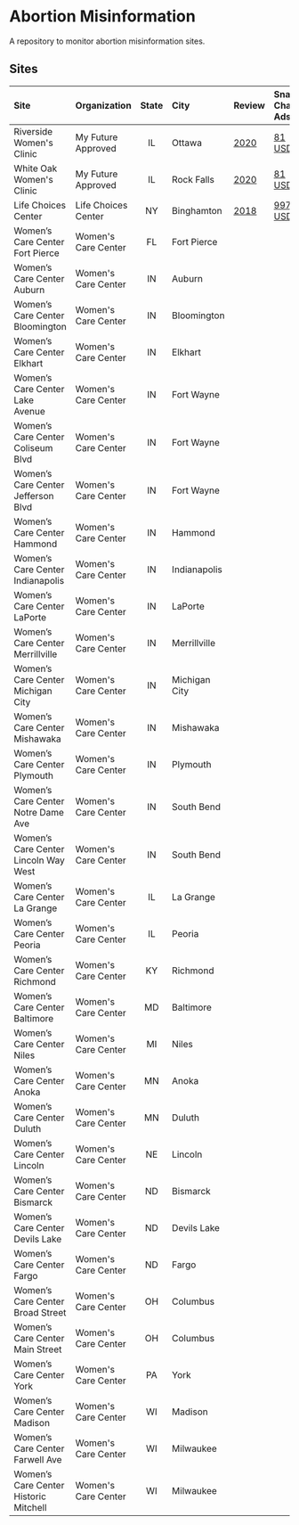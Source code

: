 # Abortion Misinformation

A repository to monitor abortion misinformation sites.

## Sites

| Site                                | Organization      | State | City        |Review                                       | Snap Chat Ads                                                                      | Google Maps |
|:------------------------------------|:------------------|:-----:|:------------|:--------------------------------------------|:-----------------------------------------------------------------------------------|:-----------:|
|Riverside Women's Clinic             |My Future Approved |IL     |Ottawa       |[2020](https://goo.gl/maps/KprzB7wquWw3x9tF9)|[81 USD](https://github.com/MassMove/SCBot/blob/master/2023/My_Future_Approved.md)  |[4.4](https://www.google.com/maps/place/Riverside+Women's+Clinic/@41.346664,-88.840761,16z/data=!4m6!3m5!1s0x880955491f2d224b:0x5562dc6e85b4b1c5!8m2!3d41.3466641!4d-88.8407614!16s%2Fg%2F11ghf9zylp)|
|White Oak Women's Clinic             |My Future Approved |IL     |Rock Falls   |[2020](https://goo.gl/maps/Q9RBxGHYhzSXx3zc6)|[81 USD](https://github.com/MassMove/SCBot/blob/master/2023/My_Future_Approved.md)  |[4.3](https://www.google.com/maps/place/White+Oak+Women's+Clinic/@41.767186,-89.688929,16z/data=!4m8!3m7!1s0x8809b653495a8e5b:0xc5a66278c423f60b!8m2!3d41.7671859!4d-89.6889292!9m1!1b1!16s%2Fg%2F11b6gc778m)|
|Life Choices Center                  |Life Choices Center|NY     |Binghamton   |[2018](https://goo.gl/maps/Q6jzDhg9FWixu3q98)|[997 USD](https://github.com/MassMove/SCBot/blob/master/2023/Life_Choices_Center.md)|[4.0](https://www.google.com/maps/place/Life+Choices+Center/@42.0976669,-75.9232063,17z/data=!3m1!4b1!4m6!3m5!1s0x89daef6ced1ac283:0x6736d4bde9ada41!8m2!3d42.0976629!4d-75.9206314!16s%2Fg%2F1tg_mmkm)|
|Women’s Care Center Fort Pierce      |Women's Care Center|FL     |Fort Pierce  |                                             |                                                                                    |[5.0](https://www.google.com/maps/place/Women%E2%80%99s+Care+Center/@27.443172,-80.3326193,15z/data=!4m2!3m1!1s0x0:0x2a69877c8f63192d?sa=X&ved=2ahUKEwjE7fLHnMT-AhXnnFYBHUN5DbYQ_BJ6BAhJEAg)|
|Women’s Care Center Auburn           |Women's Care Center|IN     |Auburn       |                                             |                                                                                    |[5.0](https://www.google.com/maps/place/Women%E2%80%99s+Care+Center/@41.3670462,-85.0696396,15z/data=!4m2!3m1!1s0x0:0x5717085e9392e934?sa=X&ved=2ahUKEwjHseGfnsT-AhXul1YBHRfQCVIQ_BJ6BAg9EAg)|
|Women’s Care Center Bloomington      |Women's Care Center|IN     |Bloomington  |                                             |                                                                                    |[4.7](https://www.google.com/maps/place/Women%E2%80%99s+Care+Center/@39.1625111,-86.5346358,15z/data=!4m2!3m1!1s0x0:0x6488ed744b72fd2?sa=X&ved=2ahUKEwjYmYiln8T-AhWdnFYBHV9SA2YQ_BJ6BAhIEAg)|
|Women’s Care Center Elkhart          |Women's Care Center|IN     |Elkhart      |                                             |                                                                                    |[4.8](https://www.google.com/maps/place/Women%E2%80%99s+Care+Center/@41.6821258,-85.9739721,15z/data=!4m6!3m5!1s0x8816c328f79520b9:0xb7bad6b35ab85d58!8m2!3d41.6821258!4d-85.9739721!16s%2Fg%2F1tj4c2mt)|
|Women’s Care Center Lake Avenue      |Women's Care Center|IN     |Fort Wayne   |                                             |                                                                                    |[4.9](https://www.google.com/maps/place/Women%E2%80%99s+Care+Center/@41.0896306,-85.1009093,15z/data=!4m2!3m1!1s0x0:0xcdd80084722bfb38?sa=X&ved=2ahUKEwjV2MedosT-AhUOmVYBHeFVAkwQ_BJ6BAg1EAg)|
|Women’s Care Center Coliseum Blvd    |Women's Care Center|IN     |Fort Wayne   |                                             |                                                                                    |[4.8](https://www.google.com/maps/place/Women%E2%80%99s+Care+Center/@41.1174417,-85.1552095,15z/data=!4m2!3m1!1s0x0:0xb6ca6d8b47a3b70a?sa=X&ved=2ahUKEwix64m6osT-AhVusVYBHUtlDyYQ_BJ6BAg2EAg)|
|Women’s Care Center Jefferson Blvd   |Women's Care Center|IN     |Fort Wayne   |                                             |                                                                                    |[4.8](https://www.google.com/maps/place/Women%E2%80%99s+Care+Center/@41.0678635,-85.1996304,15z/data=!4m2!3m1!1s0x0:0xc2abdb5a596f5a47?sa=X&ved=2ahUKEwi6oY3XosT-AhWimFYBHTEnAu4Q_BJ6BAg2EAg)|
|Women’s Care Center Hammond          |Women's Care Center|IN     |Hammond      |                                             |                                                                                    |[5.0](https://www.google.com/maps/place/Women%E2%80%99s+Care+Center/@41.5876856,-87.4805743,15z/data=!4m6!3m5!1s0x8811de3d436267fb:0xf31a6eeeded2f5a1!8m2!3d41.5876856!4d-87.4805743!16s%2Fg%2F11bbrq9k1r)|
|Women’s Care Center Indianapolis     |Women's Care Center|IN     |Indianapolis |                                             |                                                                                    |[4.8](https://www.google.com/maps/place/Women%E2%80%99s+Care+Center/@39.9108558,-86.241759,15z/data=!4m2!3m1!1s0x0:0x114b9c410fbb17c8?sa=X&ved=2ahUKEwiK0tnTo8T-AhUWsVYBHQnOATYQ_BJ6BAg6EAg)|
|Women’s Care Center LaPorte          |Women's Care Center|IN     |LaPorte      |                                             |                                                                                    |[4.7](https://www.google.com/maps/place/Women%E2%80%99s+Care+Center/@41.610658,-86.717808,15z/data=!4m2!3m1!1s0x0:0x562b4c988b438d80?sa=X&ved=2ahUKEwj57aaEpMT-AhXet1YBHTrgBigQ_BJ6BAg4EAg)|
|Women’s Care Center Merrillville     |Women's Care Center|IN     |Merrillville |                                             |                                                                                    |[4.9](https://www.google.com/maps/place/Women%E2%80%99s+Care+Center/@41.4635307,-87.3364736,15z/data=!4m6!3m5!1s0x8811eee3877807d3:0x28db7a352c3222ed!8m2!3d41.4635307!4d-87.3364736!16s%2Fg%2F11f3d65n9n)|
|Women’s Care Center Michigan City    |Women's Care Center|IN     |Michigan City|                                             |                                                                                    |[5.0](https://www.google.com/maps/place/Women%E2%80%99s+Care+Center/@41.7133691,-86.90292,15z/data=!4m6!3m5!1s0x8811a7d29b11c427:0x9ec49ed7a5b8fe06!8m2!3d41.7133691!4d-86.90292!16s%2Fg%2F11h1jzpy_p)|
|Women’s Care Center Mishawaka        |Women's Care Center|IN     |Mishawaka    |                                             |                                                                                    |[4.9](https://www.google.com/maps/place/Women%E2%80%99s+Care+Center+-+Mishawaka/@41.660703,-86.1886045,15z/data=!4m6!3m5!1s0x8816cdcc50284ddd:0xfa034c5d9a113b9c!8m2!3d41.660703!4d-86.1886045!16s%2Fg%2F1tf6xz4q)|
|Women’s Care Center Plymouth         |Women's Care Center|IN     |Plymouth     |                                             |                                                                                    |[4.9](https://www.google.com/maps/place/Women%E2%80%99s+Care+Center/@41.3416447,-86.3090852,15z/data=!4m6!3m5!1s0x881153b2d08126a3:0xea980e5850996d98!8m2!3d41.3416447!4d-86.3090852!16s%2Fg%2F1tj2244x)|
|Women’s Care Center Notre Dame Ave   |Women's Care Center|IN     |South Bend   |                                             |                                                                                    |[4.7](https://www.google.com/maps/place/Women%E2%80%99s+Care+Center/@41.6794422,-86.2379849,15z/data=!4m6!3m5!1s0x8816cd4064a5c69d:0xe8e8362d5b5b5ddd!8m2!3d41.6794422!4d-86.2379849!16s%2Fg%2F1vd3wdmd)|
|Women’s Care Center Lincoln Way West |Women's Care Center|IN     |South Bend   |                                             |                                                                                    |[4.9](https://www.google.com/maps/place/Women%E2%80%99s+Care+Center+-+West+South+Bend/@41.6926361,-86.2995377,15z/data=!4m6!3m5!1s0x881132cc2031b6fb:0x74b59d38a49692fd!8m2!3d41.6926361!4d-86.2995377!16s%2Fg%2F11b5wly5ld)|
|Women’s Care Center La Grange        |Women's Care Center|IL     |La Grange    |                                             |                                                                                    |[4.7](https://www.google.com/maps/place/Women%E2%80%99s+Care+Center/@41.8193436,-87.8730032,17z/data=!3m1!4b1!4m6!3m5!1s0x880e49f5e83af683:0xc2c4488f17df6467!8m2!3d41.8193396!4d-87.8704283!16s%2Fg%2F11gbfdqq0p)|
|Women’s Care Center Peoria           |Women's Care Center|IL     |Peoria       |                                             |                                                                                    |[4.4](https://www.google.com/maps/place/Women's+Care+Center/@40.719067,-89.5942248,15z/data=!4m6!3m5!1s0x880a5b2ae68b0c8b:0x7fa56ac4f3289a1e!8m2!3d40.719067!4d-89.5942248!16s%2Fg%2F11t85qfdky)|
|Women’s Care Center Richmond         |Women's Care Center|KY     |Richmond     |                                             |                                                                                    |[5.0](https://www.google.com/maps/place/Women%E2%80%99s+Care+Center/@37.7611514,-84.3079843,15z/data=!4m6!3m5!1s0x8842e19658cdec81:0x7ca872686411d4d1!8m2!3d37.7611514!4d-84.3079843!16s%2Fg%2F11fzbk_10q)|
|Women’s Care Center Baltimore        |Women's Care Center|MD     |Baltimore    |                                             |                                                                                    |[4.7](https://www.google.com/maps/place/Women%E2%80%99s+Care+Center/@39.3655044,-76.5178531,15z/data=!4m6!3m5!1s0x89c8089a4e290e47:0x7d877d69f23b43c5!8m2!3d39.3655044!4d-76.5178531!16s%2Fg%2F11cn943jpz)|
|Women’s Care Center Niles            |Women's Care Center|MI     |Niles        |                                             |                                                                                    |[4.8](https://www.google.com/maps/place/Women%E2%80%99s+Care+Center/@41.8297988,-86.2516171,15z/data=!4m6!3m5!1s0x8816d5321d17a73f:0x4a6ad044d28556e8!8m2!3d41.8297988!4d-86.2516171!16s%2Fg%2F1th0yzd0)|
|Women’s Care Center Anoka            |Women's Care Center|MN     |Anoka        |                                             |                                                                                    |[5.0](https://www.google.com/maps/place/Women%E2%80%99s+Care+Center/@45.1972587,-93.3833043,15z/data=!4m6!3m5!1s0x52b33f56b252da01:0x84a2ad288f52e5c9!8m2!3d45.1972587!4d-93.3833043!16s%2Fg%2F11q8tqg8yc)|
|Women’s Care Center Duluth           |Women's Care Center|MN     |Duluth       |                                             |                                                                                    |[4.2](https://www.google.com/maps/place/Women%E2%80%99s+Care+Center/@46.7888337,-92.0981203,15z/data=!4m6!3m5!1s0x52ae52bf983d052b:0xd64da6098d6847f1!8m2!3d46.7888337!4d-92.0981203!16s%2Fg%2F1wk6zdy6)|
|Women’s Care Center Lincoln          |Women's Care Center|NE     |Lincoln      |                                             |                                                                                    |[4.6](https://www.google.com/maps/place/Women%E2%80%99s+Care+Center+Lincoln/@40.7560495,-96.6532469,15z/data=!4m6!3m5!1s0x879697dec5fcd02b:0x969803f1dba951d6!8m2!3d40.7560495!4d-96.6532469!16s%2Fg%2F11m_x982_g)|
|Women’s Care Center Bismarck         |Women's Care Center|ND     |Bismarck     |                                             |                                                                                    |[4.6](https://www.google.com/maps/place/Women%E2%80%99s+Care+Center/@46.8112775,-100.7864905,15z/data=!4m6!3m5!1s0x52d7838220d96f19:0x83e28dd7112f64f5!8m2!3d46.8112775!4d-100.7864905!16s%2Fg%2F1wc30x5y)|
|Women’s Care Center Devils Lake      |Women's Care Center|ND     |Devils Lake  |                                             |                                                                                    |[5.0](https://www.google.com/maps/place/Women%E2%80%99s+Care+Center/@48.1115657,-98.8599997,15z/data=!4m6!3m5!1s0x52db4bce9a409dcb:0x61eb606031ec008d!8m2!3d48.1115657!4d-98.8599997!16s%2Fg%2F1tm8826q)|
|Women’s Care Center Fargo            |Women's Care Center|ND     |Fargo        |                                             |                                                                                    |[4.8](https://www.google.com/maps/place/Women%E2%80%99s+Care+Center/@46.8781285,-96.7978085,15z/data=!4m6!3m5!1s0x52c8cb6e3bf3802d:0xdb71e0afef9cf212!8m2!3d46.8781285!4d-96.7978085!16s%2Fg%2F11fl790bqd)|
|Women’s Care Center Broad Street     |Women's Care Center|OH     |Columbus     |                                             |                                                                                    |[4.0](https://www.google.com/maps/place/Women%E2%80%99s+Care+Center/@39.9647557,-82.9756411,15z/data=!4m6!3m5!1s0x883888dcead08d0d:0x3c70e897d66fd161!8m2!3d39.9647557!4d-82.9756411!16s%2Fg%2F1tdbxdzd)|
|Women’s Care Center Main Street      |Women's Care Center|OH     |Columbus     |                                             |                                                                                    |[4.0](https://www.google.com/maps/place/Women%E2%80%99s+Care+Center/@39.9562586,-82.9106047,15z/data=!4m2!3m1!1s0x0:0x82b36e9686ff6451?sa=X&ved=2ahUKEwjMoNOPqsT-AhVNkVYBHc72ClYQ_BJ6BAhCEAg)|
|Women’s Care Center York             |Women's Care Center|PA     |York         |                                             |                                                                                    |[4.9](https://www.google.com/maps/place/Women%E2%80%99s+Care+Center/@39.9548652,-76.7500004,15z/data=!4m6!3m5!1s0x89c88c099a1b4b69:0x33b05305506e18cc!8m2!3d39.9548652!4d-76.7500004!16s%2Fg%2F11f3n5_gh7)|
|Women’s Care Center Madison          |Women's Care Center|WI     |Madison      |                                             |                                                                                    |[4.0](https://www.google.com/maps/place/Women's+Care+Center+-+Madison/@43.1229137,-89.3235905,15z/data=!4m6!3m5!1s0x88065427910d0ddd:0x7e1f6e58e5d052e7!8m2!3d43.1229137!4d-89.3235905!16s%2Fg%2F1hc2p_8kf)|
|Women’s Care Center Farwell Ave      |Women's Care Center|WI     |Milwaukee    |                                             |                                                                                    |[4.5](https://www.google.com/maps/place/Women%E2%80%99s+Care+Center/@43.048908,-87.896293,15z/data=!4m6!3m5!1s0x8805191d2b88674d:0xec17d14794894f94!8m2!3d43.048908!4d-87.896293!16s%2Fg%2F1tczfgnk)|
|Women’s Care Center Historic Mitchell|Women's Care Center|WI     |Milwaukee    |                                             |                                                                                    |[4.5](https://www.google.com/maps/place/Women%E2%80%99s+Care+Center/@43.0124305,-87.9196689,15z/data=!4m2!3m1!1s0x0:0x9e9cb98e3cd96c93?sa=X&ved=2ahUKEwjpnNunq8T-AhXoplYBHWfgAJEQ_BJ6BAg-EAg)|
